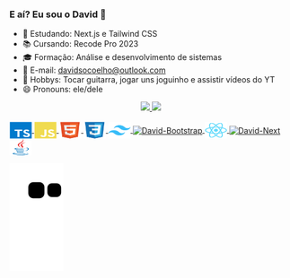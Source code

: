 ### E aí? Eu sou o David 🤙



- 📖 Estudando: Next.js e Tailwind CSS
- 📚 Cursando: Recode Pro 2023
- 🎓 Formação: Análise e desenvolvimento de sistemas
- 💬 E-mail: davidsocoelho@outlook.com
- 🎸 Hobbys: Tocar guitarra, jogar uns joguinho e assistir vídeos do YT
- 😄 Pronouns: ele/dele

<div align="center">
  <a href="https://github.com/RabbitDeWitt">
  
  <img height="180em" src="https://github-readme-stats.vercel.app/api?username=RabbitDeWitt&show_icons=true&include_all_commits=true&count_private=true&theme=city_lights"/>
  <img height="180em" src="https://github-readme-stats.vercel.app/api/top-langs/?username=RabbitDeWitt&layout=compact&langs_count=7&theme=city_lights"/>
</div>
<div style="display: inline_block"><br>
<img align="center" alt="David-Ts" height="30" width="40" src="https://raw.githubusercontent.com/devicons/devicon/master/icons/typescript/typescript-plain.svg">
  <img align="center" alt="David-Js" height="30" width="40" src="https://raw.githubusercontent.com/devicons/devicon/master/icons/javascript/javascript-plain.svg">
  <img align="center" alt="David-HTML" height="30" width="40" src="https://raw.githubusercontent.com/devicons/devicon/master/icons/html5/html5-original.svg">
  <img align="center" alt="David-CSS" height="30" width="40" src="https://raw.githubusercontent.com/devicons/devicon/master/icons/css3/css3-original.svg">
  <img align="center" alt="David-Tailwind" height="30" width="40" src="https://raw.githubusercontent.com/devicons/devicon/master/icons/tailwindcss/tailwindcss-plain.svg">  
  <img align="center" alt="David-Bootstrap" height="30" width="40" src="https://cdn.jsdelivr.net/gh/devicons/devicon/icons/bootstrap/bootstrap-original.svg">  
  <img align="center" alt="David-React" height="30" width="40" src="https://raw.githubusercontent.com/devicons/devicon/master/icons/react/react-original.svg">
  <img align="center" alt="David-Next" height="30" width="40" src="https://cdn.jsdelivr.net/gh/devicons/devicon/icons/nextjs/nextjs-line.svg">
  <img align="center" alt="David-Java" height="30" width="40" src="https://raw.githubusercontent.com/devicons/devicon/master/icons/java/java-original.svg">
  
  
  
</div>

<div>

![Snake animation](https://github.com/RabbitDeWitt/RabbitDeWitt/blob/output/github-contribution-grid-snake.svg)

</div>
